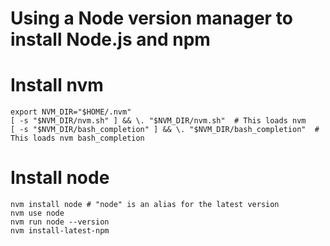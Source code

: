# Using a Node version manager to install Node.js and npm

# Install nvm

    export NVM_DIR="$HOME/.nvm"
    [ -s "$NVM_DIR/nvm.sh" ] && \. "$NVM_DIR/nvm.sh"  # This loads nvm
    [ -s "$NVM_DIR/bash_completion" ] && \. "$NVM_DIR/bash_completion"  # This loads nvm bash_completion

# Install node
    nvm install node # "node" is an alias for the latest version
    nvm use node
    nvm run node --version
    nvm install-latest-npm
